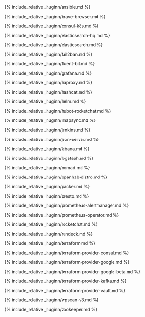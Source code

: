 {% include_relative _huginn/ansible.md %}

{% include_relative _huginn/brave-browser.md %}

{% include_relative _huginn/consul-k8s.md %}

{% include_relative _huginn/elasticsearch-hq.md %}

{% include_relative _huginn/elasticsearch.md %}

{% include_relative _huginn/fail2ban.md %}

{% include_relative _huginn/fluent-bit.md %}

{% include_relative _huginn/grafana.md %}

{% include_relative _huginn/haproxy.md %}

{% include_relative _huginn/hashcat.md %}

{% include_relative _huginn/helm.md %}

{% include_relative _huginn/hubot-rocketchat.md %}

{% include_relative _huginn/imapsync.md %}

{% include_relative _huginn/jenkins.md %}

{% include_relative _huginn/json-server.md %}

{% include_relative _huginn/kibana.md %}

{% include_relative _huginn/logstash.md %}

{% include_relative _huginn/nomad.md %}

{% include_relative _huginn/openhab-distro.md %}

{% include_relative _huginn/packer.md %}

{% include_relative _huginn/presto.md %}

{% include_relative _huginn/prometheus-alertmanager.md %}

{% include_relative _huginn/prometheus-operator.md %}

{% include_relative _huginn/rocketchat.md %}

{% include_relative _huginn/rundeck.md %}

{% include_relative _huginn/terraform.md %}

{% include_relative _huginn/terraform-provider-consul.md %}

{% include_relative _huginn/terraform-provider-google.md %}

{% include_relative _huginn/terraform-provider-google-beta.md %}

{% include_relative _huginn/terraform-provider-kafka.md %}

{% include_relative _huginn/terraform-provider-vault.md %}

{% include_relative _huginn/wpscan-v3.md %}

{% include_relative _huginn/zookeeper.md %}
